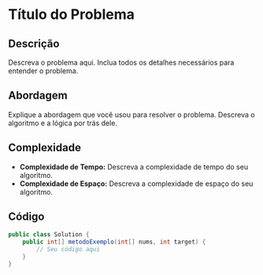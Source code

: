 # Título do Problema

## Descrição
Descreva o problema aqui. Inclua todos os detalhes necessários para entender o problema.

## Abordagem
Explique a abordagem que você usou para resolver o problema. Descreva o algoritmo e a lógica por trás dele.

## Complexidade
- **Complexidade de Tempo:** Descreva a complexidade de tempo do seu algoritmo.
- **Complexidade de Espaço:** Descreva a complexidade de espaço do seu algoritmo.

## Código
```java
public class Solution {
    public int[] metodoExemplo(int[] nums, int target) {
        // Seu código aqui
    }
}